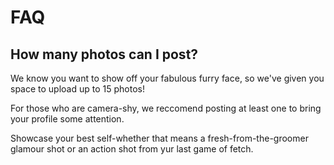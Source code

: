 # FAQ


## How many photos can I post?

We know you want to show off your fabulous furry face, so we've given 
you space to upload up to 15 photos!

For those who are camera-shy, we reccomend posting at least one to bring
your profile some attention.

Showcase your best self-whether that means a fresh-from-the-groomer glamour 
shot or an action shot from yur last game of fetch.